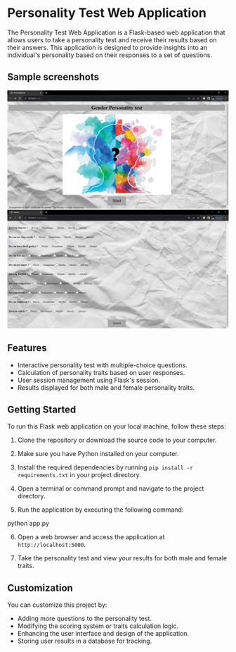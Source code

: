 # Personality Test Web Application

The Personality Test Web Application is a Flask-based web application that allows users to take a personality test and receive their results based on their answers. This application is designed to provide insights into an individual's personality based on their responses to a set of questions.

## Sample screenshots
![Output1](./per_output.png)
![Output2](./per_output2.png)


## Features

- Interactive personality test with multiple-choice questions.
- Calculation of personality traits based on user responses.
- User session management using Flask's session.
- Results displayed for both male and female personality traits.

## Getting Started

To run this Flask web application on your local machine, follow these steps:

1. Clone the repository or download the source code to your computer.

2. Make sure you have Python installed on your computer.

3. Install the required dependencies by running `pip install -r requirements.txt` in your project directory.

4. Open a terminal or command prompt and navigate to the project directory.

5. Run the application by executing the following command:

python app.py

6. Open a web browser and access the application at `http://localhost:5000`.

7. Take the personality test and view your results for both male and female traits.

## Customization

You can customize this project by:

- Adding more questions to the personality test.
- Modifying the scoring system or traits calculation logic.
- Enhancing the user interface and design of the application.
- Storing user results in a database for tracking.
